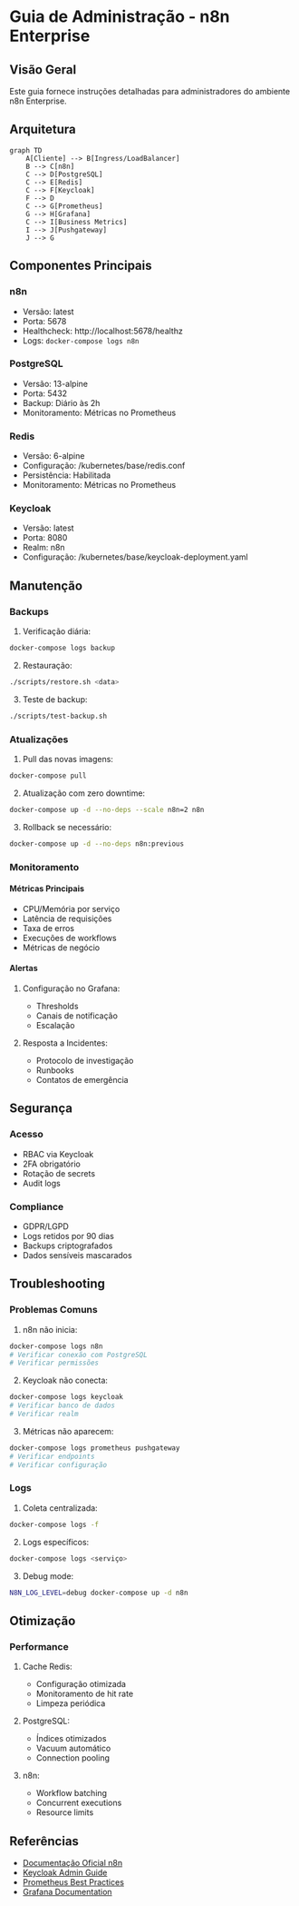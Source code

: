 # Guia de Administração - n8n Enterprise

## Visão Geral
Este guia fornece instruções detalhadas para administradores do ambiente n8n Enterprise.

## Arquitetura
```mermaid
graph TD
    A[Cliente] --> B[Ingress/LoadBalancer]
    B --> C[n8n]
    C --> D[PostgreSQL]
    C --> E[Redis]
    C --> F[Keycloak]
    F --> D
    C --> G[Prometheus]
    G --> H[Grafana]
    C --> I[Business Metrics]
    I --> J[Pushgateway]
    J --> G
```

## Componentes Principais

### n8n
- Versão: latest
- Porta: 5678
- Healthcheck: http://localhost:5678/healthz
- Logs: `docker-compose logs n8n`

### PostgreSQL
- Versão: 13-alpine
- Porta: 5432
- Backup: Diário às 2h
- Monitoramento: Métricas no Prometheus

### Redis
- Versão: 6-alpine
- Configuração: /kubernetes/base/redis.conf
- Persistência: Habilitada
- Monitoramento: Métricas no Prometheus

### Keycloak
- Versão: latest
- Porta: 8080
- Realm: n8n
- Configuração: /kubernetes/base/keycloak-deployment.yaml

## Manutenção

### Backups
1. Verificação diária:
```bash
docker-compose logs backup
```

2. Restauração:
```bash
./scripts/restore.sh <data>
```

3. Teste de backup:
```bash
./scripts/test-backup.sh
```

### Atualizações
1. Pull das novas imagens:
```bash
docker-compose pull
```

2. Atualização com zero downtime:
```bash
docker-compose up -d --no-deps --scale n8n=2 n8n
```

3. Rollback se necessário:
```bash
docker-compose up -d --no-deps n8n:previous
```

### Monitoramento

#### Métricas Principais
- CPU/Memória por serviço
- Latência de requisições
- Taxa de erros
- Execuções de workflows
- Métricas de negócio

#### Alertas
1. Configuração no Grafana:
   - Thresholds
   - Canais de notificação
   - Escalação

2. Resposta a Incidentes:
   - Protocolo de investigação
   - Runbooks
   - Contatos de emergência

## Segurança

### Acesso
- RBAC via Keycloak
- 2FA obrigatório
- Rotação de secrets
- Audit logs

### Compliance
- GDPR/LGPD
- Logs retidos por 90 dias
- Backups criptografados
- Dados sensíveis mascarados

## Troubleshooting

### Problemas Comuns

1. n8n não inicia:
```bash
docker-compose logs n8n
# Verificar conexão com PostgreSQL
# Verificar permissões
```

2. Keycloak não conecta:
```bash
docker-compose logs keycloak
# Verificar banco de dados
# Verificar realm
```

3. Métricas não aparecem:
```bash
docker-compose logs prometheus pushgateway
# Verificar endpoints
# Verificar configuração
```

### Logs

1. Coleta centralizada:
```bash
docker-compose logs -f
```

2. Logs específicos:
```bash
docker-compose logs <serviço>
```

3. Debug mode:
```bash
N8N_LOG_LEVEL=debug docker-compose up -d n8n
```

## Otimização

### Performance
1. Cache Redis:
   - Configuração otimizada
   - Monitoramento de hit rate
   - Limpeza periódica

2. PostgreSQL:
   - Índices otimizados
   - Vacuum automático
   - Connection pooling

3. n8n:
   - Workflow batching
   - Concurrent executions
   - Resource limits

## Referências
- [Documentação Oficial n8n](https://docs.n8n.io/)
- [Keycloak Admin Guide](https://www.keycloak.org/docs/latest/server_admin/)
- [Prometheus Best Practices](https://prometheus.io/docs/practices/naming/)
- [Grafana Documentation](https://grafana.com/docs/) 